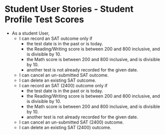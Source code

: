 # Student User Stories - Student Profile Test Scores
* As a student User,
    * I can record an SAT outcome only if
        * the test date is in the past or is today.
        * the Reading/Writing score is between 200 and 800 inclusive, and is divisible by 10.
        * the Math score is between 200 and 800 inclusive, and is divisible by 10.
        * another test is not already recorded for the given date.
    * I can cancel an un-submitted SAT outcome.
    * I can delete an existing SAT outcome.
    * I can record an SAT (2400) outcome only if
        * the test date is in the past or is today.
        * the Reading/Writing score is between 200 and 800 inclusive, and is divisible by 10.
        * the Math score is between 200 and 800 inclusive, and is divisible by 10.
        * another test is not already recorded for the given date.
    * I can cancel an un-submitted SAT (2400) outcome.
    * I can delete an existing SAT (2400) outcome.
